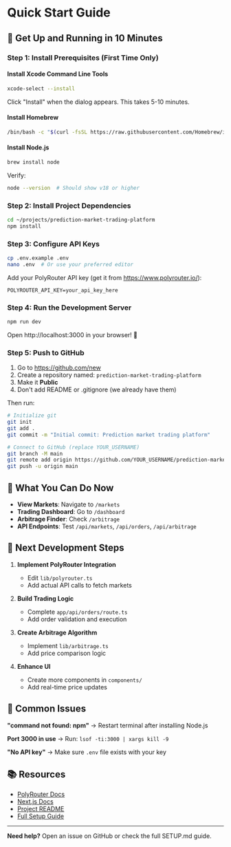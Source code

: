 # Quick Start Guide

## 🚀 Get Up and Running in 10 Minutes

### Step 1: Install Prerequisites (First Time Only)

#### Install Xcode Command Line Tools
```bash
xcode-select --install
```
Click "Install" when the dialog appears. This takes 5-10 minutes.

#### Install Homebrew
```bash
/bin/bash -c "$(curl -fsSL https://raw.githubusercontent.com/Homebrew/install/HEAD/install.sh)"
```

#### Install Node.js
```bash
brew install node
```

Verify:
```bash
node --version  # Should show v18 or higher
```

### Step 2: Install Project Dependencies

```bash
cd ~/projects/prediction-market-trading-platform
npm install
```

### Step 3: Configure API Keys

```bash
cp .env.example .env
nano .env  # Or use your preferred editor
```

Add your PolyRouter API key (get it from https://www.polyrouter.io/):
```
POLYROUTER_API_KEY=your_api_key_here
```

### Step 4: Run the Development Server

```bash
npm run dev
```

Open http://localhost:3000 in your browser! 🎉

### Step 5: Push to GitHub

1. Go to https://github.com/new
2. Create a repository named: `prediction-market-trading-platform`
3. Make it **Public**
4. Don't add README or .gitignore (we already have them)

Then run:
```bash
# Initialize git
git init
git add .
git commit -m "Initial commit: Prediction market trading platform"

# Connect to GitHub (replace YOUR_USERNAME)
git branch -M main
git remote add origin https://github.com/YOUR_USERNAME/prediction-market-trading-platform.git
git push -u origin main
```

## 🎯 What You Can Do Now

- **View Markets**: Navigate to `/markets`
- **Trading Dashboard**: Go to `/dashboard`
- **Arbitrage Finder**: Check `/arbitrage`
- **API Endpoints**: Test `/api/markets`, `/api/orders`, `/api/arbitrage`

## 📝 Next Development Steps

1. **Implement PolyRouter Integration**
   - Edit `lib/polyrouter.ts`
   - Add actual API calls to fetch markets

2. **Build Trading Logic**
   - Complete `app/api/orders/route.ts`
   - Add order validation and execution

3. **Create Arbitrage Algorithm**
   - Implement `lib/arbitrage.ts`
   - Add price comparison logic

4. **Enhance UI**
   - Create more components in `components/`
   - Add real-time price updates

## 🐛 Common Issues

**"command not found: npm"**
→ Restart terminal after installing Node.js

**Port 3000 in use**
→ Run: `lsof -ti:3000 | xargs kill -9`

**"No API key"**
→ Make sure `.env` file exists with your key

## 📚 Resources

- [PolyRouter Docs](https://www.polyrouter.io/)
- [Next.js Docs](https://nextjs.org/docs)
- [Project README](./README.md)
- [Full Setup Guide](./SETUP.md)

---

**Need help?** Open an issue on GitHub or check the full SETUP.md guide.

